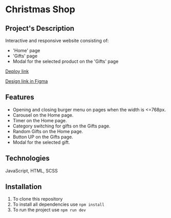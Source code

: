 # Christmas Shop

## Project's Description  

Interactive and responsive website consisting of:
+ 'Home' page  
+ 'Gifts' page
+ Modal for the selected product on the 'Gifts' page

[Deploy link](https://tanykos.github.io/christmas-shop/)  

[Design link in Figma](https://www.figma.com/design/zTB01BwWZVoXYK5atH3eZT/Christmas-Shop?node-id=0-1&p=f)

## Features

+ Opening and closing burger menu on pages when the width is <=768px.
+ Carousel on the Home page.
+ Timer on the Home page.
+ Category switching for gifts on the Gifts page.
+ Random Gifts on the Home page.
+ Button UP on the Gifts page.
+ Modal for the selected gift.

## Technologies  

JavaScript, HTML, SCSS

## Installation

1. To clone this repository  
2. To install all dependencies use `npm install`
3. To run the project use `npm run dev`
